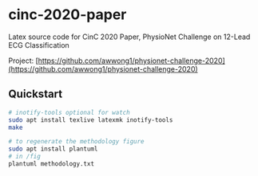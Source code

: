 # cinc-2020-paper

Latex source code for CinC 2020 Paper, PhysioNet Challenge on 12-Lead ECG Classification

Project: [https://github.com/awwong1/physionet-challenge-2020](https://github.com/awwong1/physionet-challenge-2020)

## Quickstart

```bash
# inotify-tools optional for watch
sudo apt install texlive latexmk inotify-tools
make

# to regenerate the methodology figure
sudo apt install plantuml
# in /fig
plantuml methodology.txt
```
